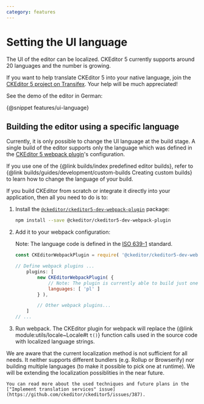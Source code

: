```yaml
---
category: features
---
```


# Setting the UI language

The UI of the editor can be localized. CKEditor 5 currently supports around 20 languages and the number is growing.

If you want to help translate CKEditor 5 into your native language, join the [CKEditor 5 project on Transifex](https://www.transifex.com/ckeditor/ckeditor5/). Your help will be much appreciated!

See the demo of the editor in German:

{@snippet features/ui-language}

## Building the editor using a specific language

Currently, it is only possible to change the UI language at the build stage. A single build of the editor supports only the language which was defined in the [CKEditor 5 webpack plugin](https://www.npmjs.com/package/@ckeditor/ckeditor5-dev-webpack-plugin)'s configuration.

If you use one of the {@link builds/index predefined editor builds}, refer to {@link builds/guides/development/custom-builds Creating custom builds} to learn how to change the language of your build.

If you build CKEditor from scratch or integrate it directly into your application, then all you need to do is to:

1. Install the [`@ckeditor/ckeditor5-dev-webpack-plugin`](https://www.npmjs.com/package/@ckeditor/ckeditor5-dev-webpack-plugin) package:

	```bash
	npm install --save @ckeditor/ckeditor5-dev-webpack-plugin
	```

2. Add it to your webpack configuration:

	Note: The language code is defined in the [ISO 639-1](https://en.wikipedia.org/wiki/ISO_639-1) standard.

	```js
	const CKEditorWebpackPlugin = require( '@ckeditor/ckeditor5-dev-webpack-plugin' );

	// Define webpack plugins ...
		plugins: [
			new CKEditorWebpackPlugin( {
				// Note: The plugin is currently able to build just one language at a time.
				languages: [ 'pl' ]
			} ),

			// Other webpack plugins...
		]
	// ...
	```

3. Run webpack. The CKEditor plugin for webpack will replace the {@link module:utils/locale~Locale#t `t()`} function calls used in the source code with localized language strings.

<info-box>
	We are aware that the current localization method is not sufficient for all needs. It neither supports different bundlers (e.g. Rollup or Browserify) nor building multiple languages (to make it possible to pick one at runtime). We will be extending the localization possiblities in the near future.

	You can read more about the used techniques and future plans in the ["Implement translation services" issue](https://github.com/ckeditor/ckeditor5/issues/387).
</info-box>

